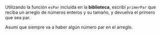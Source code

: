 Utilizando la función `esPar` incluida en la **biblioteca**, escribí `primerPar` que reciba un arreglo de números enteros y su tamaño, y devuelva el primero que sea par. 

Asumí que siempre va a haber algún número par en el arreglo.